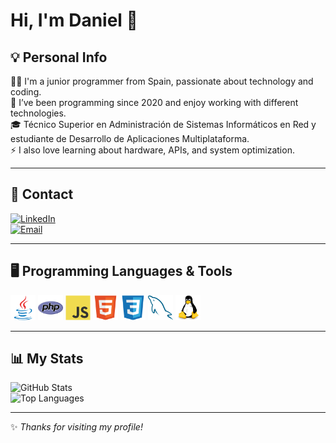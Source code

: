 # Hi, I'm Daniel 👋  

## 💡 Personal Info
👨‍💻 I'm a junior programmer from Spain, passionate about technology and coding.  
🚀 I’ve been programming since 2020 and enjoy working with different technologies.  
🎓 Técnico Superior en Administración de Sistemas Informáticos en Red y estudiante de Desarrollo de Aplicaciones Multiplataforma.  
⚡ I also love learning about hardware, APIs, and system optimization.  

---

## 📩 Contact
[![LinkedIn](https://img.shields.io/badge/LinkedIn-Profile-blue?logo=linkedin&style=for-the-badge)](https://linkedin.com/)  
[![Email](https://img.shields.io/badge/Email-Contact-red?logo=gmail&style=for-the-badge)](mailto:darmanin.daniel@gmail.com)  

---

## 🖥️ Programming Languages & Tools
<p align="left">
  <img src="https://raw.githubusercontent.com/devicons/devicon/master/icons/java/java-original.svg" alt="java" width="40" height="40"/>
  <img src="https://raw.githubusercontent.com/devicons/devicon/master/icons/php/php-original.svg" alt="php" width="40" height="40"/>
  <img src="https://raw.githubusercontent.com/devicons/devicon/master/icons/javascript/javascript-original.svg" alt="javascript" width="40" height="40"/>
  <img src="https://raw.githubusercontent.com/devicons/devicon/master/icons/html5/html5-original.svg" alt="html5" width="40" height="40"/>
  <img src="https://raw.githubusercontent.com/devicons/devicon/master/icons/css3/css3-original.svg" alt="css3" width="40" height="40"/>
  <img src="https://raw.githubusercontent.com/devicons/devicon/master/icons/mysql/mysql-original.svg" alt="mysql" width="40" height="40"/>
  <img src="https://raw.githubusercontent.com/devicons/devicon/master/icons/linux/linux-original.svg" alt="linux" width="40" height="40"/>
</p>  

---

## 📊 My Stats
![GitHub Stats](https://github-readme-stats.vercel.app/api?username=TU_USUARIO&show_icons=true&theme=radical)  
![Top Languages](https://github-readme-stats.vercel.app/api/top-langs/?username=TU_USUARIO&layout=compact&theme=radical)  

---

✨ *Thanks for visiting my profile!*

